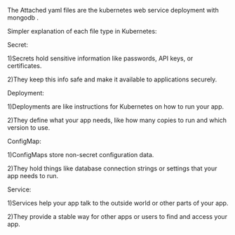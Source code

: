 ﻿The Attached yaml files are the kubernetes web service deployment with mongodb .
 
Simpler explanation of each file type in Kubernetes:


Secret:

1)Secrets hold sensitive information like passwords, API keys, or certificates.

2)They keep this info safe and make it available to applications securely.


Deployment:

1)Deployments are like instructions for Kubernetes on how to run your app.

2)They define what your app needs, like how many copies to run and which version to use.


ConfigMap:

1)ConfigMaps store non-secret configuration data.

2)They hold things like database connection strings or settings that your app needs to run.

Service:

1)Services help your app talk to the outside world or other parts of your app.

2)They provide a stable way for other apps or users to find and access your app.
